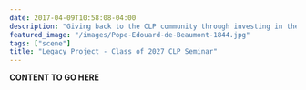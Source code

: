 ```yaml
---
date: 2017-04-09T10:58:08-04:00
description: "Giving back to the CLP community through investing in the incoming freshman class."
featured_image: "/images/Pope-Edouard-de-Beaumont-1844.jpg"
tags: ["scene"]
title: "Legacy Project - Class of 2027 CLP Seminar"
---
```


**CONTENT TO GO HERE**